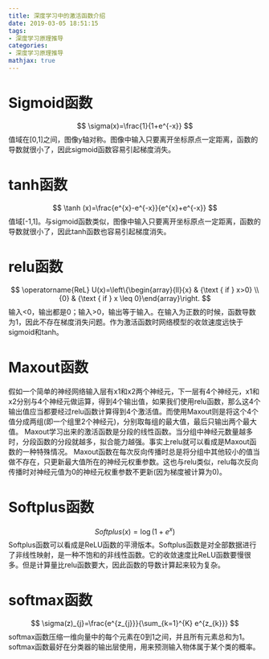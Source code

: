 ```yaml
---
title: 深度学习中的激活函数介绍
date: 2019-03-05 18:51:15
tags:
- 深度学习原理推导
categories:
- 深度学习原理推导
mathjax: true
---
```


# Sigmoid函数
$$
\sigma(x)=\frac{1}{1+e^{-x}}
$$
值域在[0,1]之间，图像y轴对称。图像中输入只要离开坐标原点一定距离，函数的导数就很小了，因此sigmoid函数容易引起梯度消失。
# tanh函数
$$
\tanh (x)=\frac{e^{x}-e^{-x}}{e^{x}+e^{-x}}
$$
值域[-1,1]。与sigmoid函数类似，图像中输入只要离开坐标原点一定距离，函数的导数就很小了，因此tanh函数也容易引起梯度消失。
# relu函数
$$
\operatorname{ReL} U(x)=\left\{\begin{array}{ll}{x} & {\text { if } x>0} \\ {0} & {\text { if } x \leq 0}\end{array}\right.
$$
输入<0，输出都是0；输入>0，输出等于输入。在输入为正数的时候，函数导数为1，因此不存在梯度消失问题。作为激活函数时网络模型的收敛速度远快于sigmoid和tanh。
# Maxout函数
假如一个简单的神经网络输入层有x1和x2两个神经元，下一层有4个神经元，x1和x2分别与4个神经元做运算，得到4个输出值，如果我们使用relu函数，那么这4个输出值应当都要经过relu函数计算得到4个激活值。而使用Maxout则是将这个4个值分成两组(即一个组里2个神经元)，分别取每组的最大值，最后只输出两个最大值。
Maxout学习出来的激活函数是分段的线性函数。当分组中神经元数量越多时，分段函数的分段就越多，拟合能力越强。事实上relu就可以看成是Maxout函数的一种特殊情况。
Maxout函数在每次反向传播时总是将分组中其他较小的值当做不存在，只更新最大值所在的神经元权重参数。这也与relu类似，relu每次反向传播时对神经元值为0的神经元权重参数不更新(因为梯度被计算为0)。
# Softplus函数
$$
Softplus(x)=\log \left(1+e^{x}\right)
$$
Softplus函数可以看成是ReLU函数的平滑版本。Softplus函数是对全部数据进行了非线性映射，是一种不饱和的非线性函数。它的收敛速度比ReLU函数要慢很多。但是计算量比relu函数要大，因此函数的导数计算起来较为复杂。
# softmax函数
$$
\sigma(z)_{j}=\frac{e^{z_{j}}}{\sum_{k=1}^{K} e^{z_{k}}}
$$
softmax函数压缩一维向量中的每个元素在0到1之间，并且所有元素总和为1。softmax函数最好在分类器的输出层使用，用来预测输入物体属于某个类的概率。